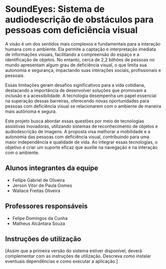 # SoundEyes: Sistema de audiodescrição de obstáculos para pessoas com deficiência visual

A visão é um dos sentidos mais complexos e fundamentais para a interação humana com o ambiente. Ela permite a captação e interpretação imediata de informações visuais, facilitando a compreensão do espaço e a identificação de objetos. No entanto, cerca de 2,2 bilhões de pessoas no mundo apresentam algum grau de deficiência visual, o que limita sua autonomia e segurança, impactando suas interações sociais, profissionais e pessoais.

Essas limitações geram desafios significativos para a vida cotidiana, destacando a importância de desenvolver soluções que promovam a inclusão e a acessibilidade. A tecnologia desempenha um papel essencial na superação dessas barreiras, oferecendo novas oportunidades para pessoas com deficiência visual se relacionarem com o ambiente de maneira mais autônoma e segura.

Este projeto busca abordar essas questões por meio de tecnologias assistivas inovadoras, utilizando sistemas de reconhecimento de objetos e audiodescrição de imagens. A proposta visa melhorar a mobilidade e a autonomia das pessoas com deficiência visual, contribuindo para uma maior independência e qualidade de vida. Ao integrar essas tecnologias, o objetivo é criar um suporte eficaz que auxilie na navegação e na interação com o ambiente.

## Alunos integrantes da equipe

* Fellipe Gabriel de Oliveira
* Jerson Vitor de Paula Gomes
* Wallace Freitas Oliveira

## Professores responsáveis

* Felipe Domingos da Cunha
* Matheus Alcântara Souza

## Instruções de utilização

[Assim que a primeira versão do sistema estiver disponível, deverá complementar com as instruções de utilização. Descreva como instalar eventuais dependências e como executar a aplicação.]
